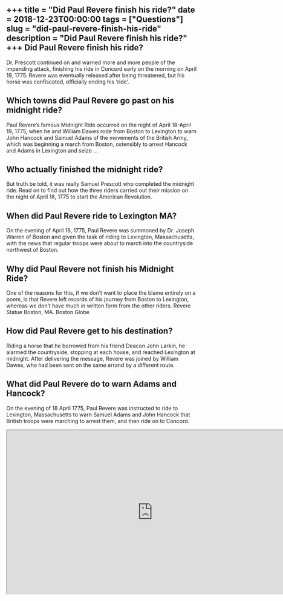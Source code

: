+++
title = "Did Paul Revere finish his ride?"
date = 2018-12-23T00:00:00
tags = ["Questions"]
slug = "did-paul-revere-finish-his-ride"
description = "Did Paul Revere finish his ride?"
+++
Did Paul Revere finish his ride?
--------------------------------

Dr. Prescott continued on and warned more and more people of the impending attack, finishing his ride in Concord early on the morning on April 19, 1775. Revere was eventually released after being threatened, but his horse was confiscated, officially ending his ‘ride’.

Which towns did Paul Revere go past on his midnight ride?
---------------------------------------------------------

Paul Revere’s famous Midnight Ride occurred on the night of April 18-April 19, 1775, when he and William Dawes rode from Boston to Lexington to warn John Hancock and Samuel Adams of the movements of the British Army, which was beginning a march from Boston, ostensibly to arrest Hancock and Adams in Lexington and seize …

Who actually finished the midnight ride?
----------------------------------------

But truth be told, it was really Samuel Prescott who completed the midnight ride. Read on to find out how the three riders carried out their mission on the night of April 18, 1775 to start the American Revolution.

When did Paul Revere ride to Lexington MA?
------------------------------------------

On the evening of April 18, 1775, Paul Revere was summoned by Dr. Joseph Warren of Boston and given the task of riding to Lexington, Massachusetts, with the news that regular troops were about to march into the countryside northwest of Boston.

Why did Paul Revere not finish his Midnight Ride?
-------------------------------------------------

One of the reasons for this, if we don’t want to place the blame entirely on a poem, is that Revere left records of his journey from Boston to Lexington, whereas we don’t have much in written form from the other riders. Revere Statue Boston, MA. Boston Globe

How did Paul Revere get to his destination?
-------------------------------------------

Riding a horse that he borrowed from his friend Deacon John Larkin, he alarmed the countryside, stopping at each house, and reached Lexington at midnight. After delivering the message, Revere was joined by William Dawes, who had been sent on the same errand by a different route.

What did Paul Revere do to warn Adams and Hancock?
--------------------------------------------------

On the evening of 18 April 1775, Paul Revere was instructed to ride to Lexington, Massachusetts to warn Samuel Adams and John Hancock that British troops were marching to arrest them, and then ride on to Concord.

<iframe allow="accelerometer; autoplay; clipboard-write; encrypted-media; gyroscope; picture-in-picture" allowfullscreen="" class="__youtube_prefs__  epyt-is-override  no-lazyload" data-no-lazy="1" data-origheight="433" data-origwidth="770" data-skipgform_ajax_framebjll="" height="433" id="_ytid_20026" loading="lazy" src="https://www.youtube.com/embed/hg-3R0uUAoQ?enablejsapi=1&autoplay=0&cc_load_policy=0&cc_lang_pref=&iv_load_policy=1&loop=0&modestbranding=0&rel=1&fs=1&playsinline=0&autohide=2&theme=dark&color=red&controls=1&" title="YouTube player" width="770"></iframe>